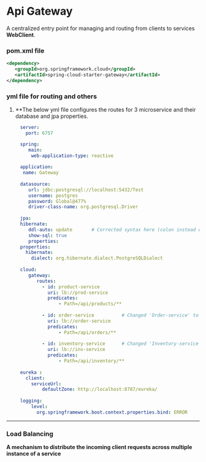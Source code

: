 # **Api Gateway**

A centralized entry point for managing and routing from clients to services **WebClient**.

### **pom.xml file**
   ```xml
   <dependency>
      <groupId>org.springframework.cloud</groupId>
      <artifactId>spring-cloud-starter-gateway</artifactId>
   </dependency>
   ```
### **yml file for routing and others**

1. **The below yml file configures the routes for 3 microservice and their database and jpa properties.

 ```yaml
      server:
        port: 6757

      spring:
         main:
          web-application-type: reactive
   
      application:
       name: Gateway
   
      datasource:
         url: jdbc:postgresql://localhost:5432/Test
         username: postgres
         password: Global@477%
         driver-class-name: org.postgresql.Driver
   
      jpa:
      hibernate:
         ddl-auto: update       # Corrected syntax here (colon instead of equals and removed trailing colon)
         show-sql: true
         properties:
      properties:
        hibernate:
          dialect: org.hibernate.dialect.PostgreSQLDialect
   
      cloud:
         gateway:
            routes:
              - id: product-service
                uri: lb://prod-service
                predicates:
                    - Path=/api/products/**
   
              - id: order-service          # Changed 'Order-service' to 'order-service' (lowercase for consistency)
                uri: lb://order-service
                predicates:
                    - Path=/api/orders/**
   
              - id: inventory-service      # Changed 'Inventory-service' to 'inventory-service' (lowercase for consistency)
                uri: lb://inv-service
                predicates:
                    - Path=/api/inventory/**
   
      eureka :
        client:
          serviceUrl:
              defaultZone: http://localhost:8787/eureka/
   
      logging:
          level:
            org.springframework.boot.context.properties.bind: ERROR

 ```

---

### **Load Balancing**
**A mechanism to distribute the incoming client requests across multiple instance of a service**



